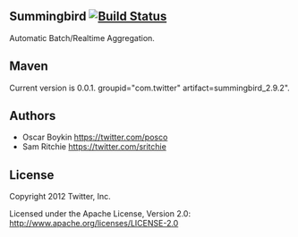 ## Summingbird [![Build Status](https://secure.travis-ci.org/twitter/summingbird.png)](http://travis-ci.org/twitter/summingbird)

Automatic Batch/Realtime Aggregation.

## Maven

Current version is 0.0.1. groupid="com.twitter" artifact=summingbird_2.9.2".

## Authors

* Oscar Boykin <https://twitter.com/posco>
* Sam Ritchie <https://twitter.com/sritchie>

## License

Copyright 2012 Twitter, Inc.

Licensed under the Apache License, Version 2.0: http://www.apache.org/licenses/LICENSE-2.0
